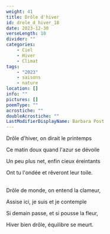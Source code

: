 ```yaml
---
weight: 41
title: Drôle d'hiver
id: drole_d_hiver_18
date: 2023-12-30
verseLength: 10
divider: ""
categories:
    - Ciel
    - Hiver
    - Climat
tags:
    - "2023"
    - saisons
    - nature
location: []
info: ""
pictures: []
poemType: ""
acrostiche: ""
doubleAcrostiche: ""
LastModifierDisplayName: Barbara Post
---
```

Drôle d'hiver, on dirait le printemps

Ce matin doux quand l'azur se dévoile

Un peu plus net, enfin cieux éreintants

Ont tu l'ondée et rêveront leur toile.

 \
Drôle de monde, on entend la clameur,

Assise ici, je suis et je contemple

Si demain passe, et si pousse la fleur,

Hiver bien drôle, équilibre se meurt.
